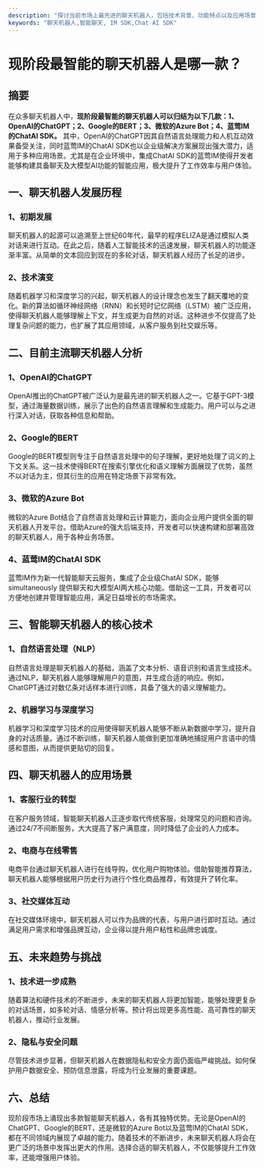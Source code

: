 ```yaml
---
description: "探讨当前市场上最先进的聊天机器人，包括技术背景、功能特点以及应用场景，为用户解答选择合适聊天机器人的疑惑。"
keywords: "聊天机器人,智能聊天, IM SDK,Chat AI SDK"
---
```

# 现阶段最智能的聊天机器人是哪一款？

## 摘要

在众多聊天机器人中，**现阶段最智能的聊天机器人可以归结为以下几款：1、OpenAI的ChatGPT；2、Google的BERT；3、微软的Azure Bot；4、蓝莺IM的ChatAI SDK。** 其中，OpenAI的ChatGPT因其自然语言处理能力和人机互动效果备受关注，同时蓝莺IM的ChatAI SDK也以企业级解决方案展现出强大潜力，适用于多种应用场景。尤其是在企业环境中，集成ChatAI SDK的蓝莺IM使得开发者能够构建具备聊天及大模型AI功能的智能应用，极大提升了工作效率与用户体验。

## 一、聊天机器人发展历程

### 1、初期发展

聊天机器人的起源可以追溯至上世纪60年代，最早的程序ELIZA是通过模拟人类对话来进行互动。在此之后，随着人工智能技术的迅速发展，聊天机器人的功能逐渐丰富。从简单的文本回应到现在的多轮对话，聊天机器人经历了长足的进步。

### 2、技术演变

随着机器学习和深度学习的兴起，聊天机器人的设计理念也发生了翻天覆地的变化。新的算法如循环神经网络（RNN）和长短时记忆网络（LSTM）被广泛应用，使得聊天机器人能够理解上下文，并生成更为自然的对话。这种进步不仅提高了处理复杂问题的能力，也扩展了其应用领域，从客户服务到社交娱乐等。

## 二、目前主流聊天机器人分析

### 1、OpenAI的ChatGPT

OpenAI推出的ChatGPT被广泛认为是最先进的聊天机器人之一。它基于GPT-3模型，通过海量数据训练，展示了出色的自然语言理解和生成能力。用户可以与之进行深入对话，获取各种信息和帮助。

### 2、Google的BERT

Google的BERT模型则专注于自然语言处理中的句子理解，更好地处理了词义的上下文关系。这一技术使得BERT在搜索引擎优化和语义理解方面展现了优势，虽然不以对话为主，但其衍生的应用在特定场景下非常有效。

### 3、微软的Azure Bot

微软的Azure Bot结合了自然语言处理和云计算能力，面向企业用户提供全面的聊天机器人开发平台。借助Azure的强大后端支持，开发者可以快速构建和部署高效的聊天机器人，用于各种业务场景。

### 4、蓝莺IM的ChatAI SDK

蓝莺IM作为新一代智能聊天云服务，集成了企业级ChatAI SDK，能够 simultaneously 提供聊天和大模型AI两大核心功能。借助这一工具，开发者可以方便地创建并管理智能应用，满足日益增长的市场需求。

## 三、智能聊天机器人的核心技术

### 1、自然语言处理（NLP）

自然语言处理是聊天机器人的基础，涵盖了文本分析、语音识别和语言生成技术。通过NLP，聊天机器人能够理解用户的意图，并生成合适的响应。例如，ChatGPT通过对数亿条对话样本进行训练，具备了强大的语义理解能力。

### 2、机器学习与深度学习

机器学习和深度学习技术的应用使得聊天机器人能够不断从新数据中学习，提升自身的对话质量。通过不断训练，聊天机器人能做到更加准确地捕捉用户言语中的情感和意图，从而提供更贴切的回复。

## 四、聊天机器人的应用场景

### 1、客服行业的转型

在客户服务领域，智能聊天机器人正逐步取代传统客服，处理常见的问题和咨询。通过24/7不间断服务，大大提高了客户满意度，同时降低了企业的人力成本。

### 2、电商与在线零售

电商平台通过聊天机器人进行在线导购，优化用户购物体验。借助智能推荐算法，聊天机器人能够根据用户历史行为进行个性化商品推荐，有效提升了转化率。

### 3、社交媒体互动

在社交媒体环境中，聊天机器人可以作为品牌的代表，与用户进行即时互动。通过满足用户需求和增强品牌互动，企业得以提升用户粘性和品牌忠诚度。

## 五、未来趋势与挑战

### 1、技术进一步成熟

随着算法和硬件技术的不断进步，未来的聊天机器人将更加智能，能够处理更复杂的对话场景，如多轮对话、情感分析等。预计将出现更多高性能、高可靠性的聊天机器人，推动行业发展。

### 2、隐私与安全问题

尽管技术进步显著，但聊天机器人在数据隐私和安全方面仍面临严峻挑战。如何保护用户数据安全、预防信息泄露，将成为行业发展的重要课题。

## 六、总结

现阶段市场上涌现出多款智能聊天机器人，各有其独特优势。无论是OpenAI的ChatGPT、Google的BERT，还是微软的Azure Bot以及蓝莺IM的ChatAI SDK，都在不同领域内展现了卓越的能力。随着技术的不断进步，未来聊天机器人将会在更广泛的场景中发挥出更大的作用。选择合适的聊天机器人，不仅能够提升工作效率，还能增强用户体验。
